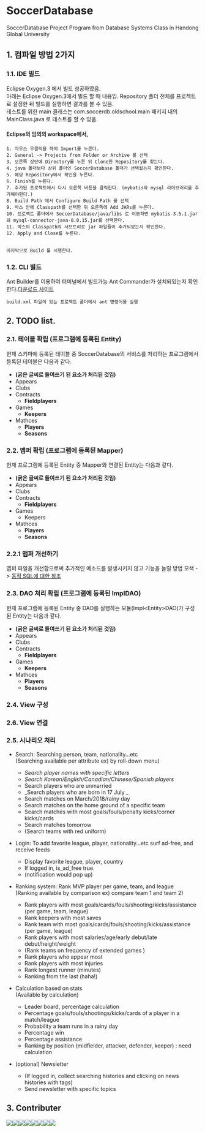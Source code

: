 # SoccerDatabase
SoccerDatabase Project Program from Database Systems Class in Handong Global University

## 1. 컴파일 방법 2가지 </br>
### 1.1. IDE 빌드 </br>
Eclipse Oxygen.3 에서 빌드 성공하였음.</br>
아래는 Eclipse Oxygen.3에서 빌드 할 때 내용임.
Repository 폴더 전체를 프로젝트로 설정한 뒤 빌드를 실행하면 결과를 볼 수 있음. </br>
테스트를 위한 main 클래스는 com.soccerdb.oldschool.main 패키지 내의 MainClass.java 로 테스트를 할 수 있음.
	
#### Eclipse의 임의의 workspace에서,
	1. 마우스 우클릭을 하여 Import를 누른다.
	2. General -> Projects from Folder or Archive 를 선택
	3. 오른쪽 상단에 Directory를 누른 뒤 Clone한 Repository를 찾는다. 
	4. java 폴더보다 상위 폴더인 SoccerDatabase 폴더가 선택됬는지 확인한다.
	5. 해당 Repository에서 확인을 누른다.
	6. Finish를 누른다.
	7. 추가된 프로젝트에서 다시 오른쪽 버튼을 클릭한다. (mybatis와 mysql 라이브러리를 추가해야한다.)
	8. Build Path 에서 Configure Build Path 를 선택
	9. 박스 안에 Classpath를 선택한 뒤 오른쪽에 Add JARs를 누른다.
	10. 프로젝트 폴더에서 SoccerDatabase/java/libs 로 이동하면 mybatis-3.5.1.jar와 mysql-connector-java-8.0.15.jar를 선택한다.
	11. 박스의 Classpath의 서브트리로 jar 파일들이 추가되었는지 확인한다.
	12. Apply and Close를 누른다.
	
	
	마지막으로 Build 를 시행한다.
	
	

### 1.2. CLI 빌드
Ant Builder를 이용하여 터미널에서 빌드가능
Ant Commander가 설치되있는지 확인한다.[다운로드 사이트](https://ant.apache.org/bindownload.cgi)
	
	build.xml 파일이 있는 프로젝트 폴더에서 ant 명령어를 실행

## 2. TODO list.
### 2.1. 테이블 확립 (프로그램에 등록된 Entity)
현재 스키마에 등록된 테이블 중 SoccerDatabase의 서비스를 처리하는 프로그램에서 등록된 테이블은 다음과 같다.</br>

- __(굵은 글씨로 들여쓰기 된 요소가 처리된 것임)__
- Appears
- Clubs
- Contracts
	- __Fieldplayers__
- Games
	- __Keepers__
- Mathces
	- __Players__
	- __Seasons__

### 2.2. 맵퍼 확립 (프로그램에 등록된 Mapper)
현재 프로그램에 등록된 Entity 중 Mapper와 연결된 Entity는 다음과 같다.

- __(굵은 글씨로 들여쓰기 된 요소가 처리된 것임)__
- Appears
- Clubs
- Contracts
	- __Fieldplayers__
- Games
	- Keepers
- Mathces
	- __Players__
	- __Seasons__
	
### 2.2.1 맵퍼 개선하기
맵퍼 파일을 개선함으로써 추가적인 메소드를 발생시키지 않고 기능을 늘릴 방법 모색 ->
[동적 SQL에 대한 참조](http://www.mybatis.org/mybatis-3/ko/dynamic-sql.html)

### 2.3. DAO 처리 확립 (프로그램에 등록된 Impl<Entity>DAO)
현재 프로그램에 등록된 Entity 중 DAO를 실행하는 모듈(Impl\<Entity>DAO)가 구성된 Entity는 다음과 같다.

- __(굵은 글씨로 들여쓰기 된 요소가 처리된 것임)__
- Appears
- Clubs
- Contracts
	- __Fieldplayers__
- Games
	- __Keepers__
- Mathces
	- __Players__
	- __Seasons__
	
### 2.4. View 구성

### 2.6. View 연결

### 2.5. 시나리오 처리
- Search: Searching person, team, nationality…etc<br>(Searching available per attribute ex) by roll-down menu)

	- _Search player names with specific letters_
	- _Search Korean/English/Canadian/Chinese/Spanish players_
	- Search players who are unmarried  
	- _Search players who are born in 17 July _
	- Search matches on March/2018/rainy day
	- Search matches on the home ground of a specific team
	- Search matches with most goals/fouls/penalty kicks/corner kicks/cards
	- Search matches tomorrow 
	- (Search teams with red uniform) 

- Login: To add favorite league, player, nationality…etc surf ad-free, and receive feeds

	- Display favorite league, player, country
	- If logged in, is\_ad\_free true.
	- (notification would pop up)

- Ranking system: Rank MVP player per game, team, and league<br>
	(Ranking available by comparison ex) compare team 1 and team 2)
	
	- Rank players with most goals/cards/fouls/shooting/kicks/assistance (per game, team, league)
	- Rank keepers with most saves 
	- Rank team with most goals/cards/fouls/shooting/kicks/assistance (per game, league)
	- Rank players with most salaries/age/early debut/late debut/height/weight
	- (Rank teams on frequency of extended games )
	- Rank players who appear most 
	- Rank players with most injuries 
	- Rank longest runner (minutes)
	- Ranking from the last (haha!)

	
- Calculation based on stats<br>
(Available by calculation) 

	- Leader board, percentage calculation 
	- Percentage goals/fouls/shootings/kicks/cards of a player in a match/league
	- Probability a team runs in a rainy day 
	- Percentage win 
	- Percentage assistance 
	- Ranking by position (midfielder, attacker, defender, keeper) : need calculation

	
- (optional) Newsletter

	- (If logged in, collect searching histories and clicking on news histories with tags)
	- Send newsletter with specific topics 
	

## 3. Contributer
[![](https://sourcerer.io/fame/PASTANERD/PASTANERD/SoccerDatabase/images/0)](https://sourcerer.io/fame/PASTANERD/PASTANERD/SoccerDatabase/links/0)[![](https://sourcerer.io/fame/PASTANERD/PASTANERD/SoccerDatabase/images/1)](https://sourcerer.io/fame/PASTANERD/PASTANERD/SoccerDatabase/links/1)[![](https://sourcerer.io/fame/PASTANERD/PASTANERD/SoccerDatabase/images/2)](https://sourcerer.io/fame/PASTANERD/PASTANERD/SoccerDatabase/links/2)[![](https://sourcerer.io/fame/PASTANERD/PASTANERD/SoccerDatabase/images/3)](https://sourcerer.io/fame/PASTANERD/PASTANERD/SoccerDatabase/links/3)[![](https://sourcerer.io/fame/PASTANERD/PASTANERD/SoccerDatabase/images/4)](https://sourcerer.io/fame/PASTANERD/PASTANERD/SoccerDatabase/links/4)[![](https://sourcerer.io/fame/PASTANERD/PASTANERD/SoccerDatabase/images/5)](https://sourcerer.io/fame/PASTANERD/PASTANERD/SoccerDatabase/links/5)[![](https://sourcerer.io/fame/PASTANERD/PASTANERD/SoccerDatabase/images/6)](https://sourcerer.io/fame/PASTANERD/PASTANERD/SoccerDatabase/links/6)[![](https://sourcerer.io/fame/PASTANERD/PASTANERD/SoccerDatabase/images/7)](https://sourcerer.io/fame/PASTANERD/PASTANERD/SoccerDatabase/links/7)

<!-- To setting this contributer check this site. https://sourcerer.io/settings#hof -->